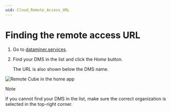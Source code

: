 ```yaml
---
uid: Cloud_Remote_Access_URL
---
```


# Finding the remote access URL

1. Go to [dataminer.services](https://dataminer.services).

1. Find your DMS in the list and click the *Home* button.

   The URL is also shown below the DMS name.

![Remote Cube in the home app](~/user-guide/images/CcaHomeApp.png)

> [!NOTE]
> If you cannot find your DMS in the list, make sure the correct organization is selected in the top-right corner.
